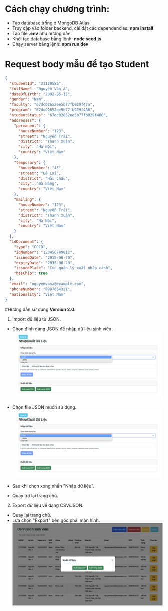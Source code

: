 # Cách chạy chương trình:

- Tạo database trống ở MongoDB Atlas
- Truy cập vào folder backend, cài đặt các dependencies: **npm install**
- Tạo file **.env** như hướng dẫn.
- Khởi tạo database bằng lệnh: **node seed.js**
- Chạy server bằng lệnh: **npm run dev**

# Request body mẫu để tạo Student

```json
{
  "studentId": "21120585",
  "fullName": "Nguyễn Văn A",
  "dateOfBirth": "2002-05-15",
  "gender": "Nam",
  "faculty": "67dc02652ee5b77fb929f47a",
  "program": "67dc02652ee5b77fb929f486",
  "studentStatus": "67dc02652ee5b77fb929f480",
  "addresses": {
    "permanent": {
      "houseNumber": "123",
      "street": "Nguyễn Trãi",
      "district": "Thanh Xuân",
      "city": "Hà Nội",
      "country": "Việt Nam"
    },
    "temporary": {
      "houseNumber": "45",
      "street": "Lê Lợi",
      "district": "Hải Châu",
      "city": "Đà Nẵng",
      "country": "Việt Nam"
    },
    "mailing": {
      "houseNumber": "123",
      "street": "Nguyễn Trãi",
      "district": "Thanh Xuân",
      "city": "Hà Nội",
      "country": "Việt Nam"
    }
  },
  "idDocument": {
    "type": "CCCD",
    "idNumber": "123456789012",
    "issuedDate": "2015-06-20",
    "expiryDate": "2035-06-20",
    "issuedPlace": "Cục quản lý xuất nhập cảnh",
    "hasChip": true
  },
  "email": "nguyenvana@example.com",
  "phoneNumber": "0987654321",
  "nationality": "Việt Nam"
}
```
#Hướng dẫn sử dụng
**Version 2.0**.

1. Import dữ liệu từ JSON.
- Chọn định dạng JSON để nhập dữ liệu sinh viên.
![Alt text](./frontend/images/import_JSON.png)

- Chọn file JSON muốn sử dụng.
![Alt text](./frontend/images/import_JSON.png)

- Sau khi chọn xong nhấn "Nhập dữ liệu".
- Quay trở lại trang chủ.

2. Export dữ liệu về dạng CSV/JSON.
- Quay lại trang chủ.
- Lựa chọn "Export" bên góc phải màn hình.
![Alt text](./frontend/images/select_export_to.png)